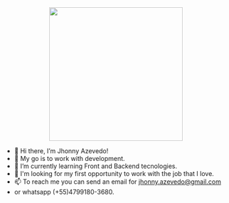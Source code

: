 <div id="header" align="center">
  <img src="https://media.giphy.com/media/HwBlFQZFcAoUcPHZdX/giphy.gif" width="300"/>
</div>


- 👋 Hi there, I’m Jhonny Azevedo! 
- 👀 My go is to work with development.
- 🌱 I’m currently learning Front and Backend tecnologies.
- 💞️ I'm looking for my first opportunity to work with the job that I love.
- 📫 To reach me you can send an email for jhonny.azevedo@gmail.com 
- or whatsapp (+55)4799180-3680.

<!---
NeoJhonn/NeoJhonn is a ✨ special ✨ repository because its `README.md` (this file) appears on your GitHub profile.
You can click the Preview link to take a look at your changes.
--->
